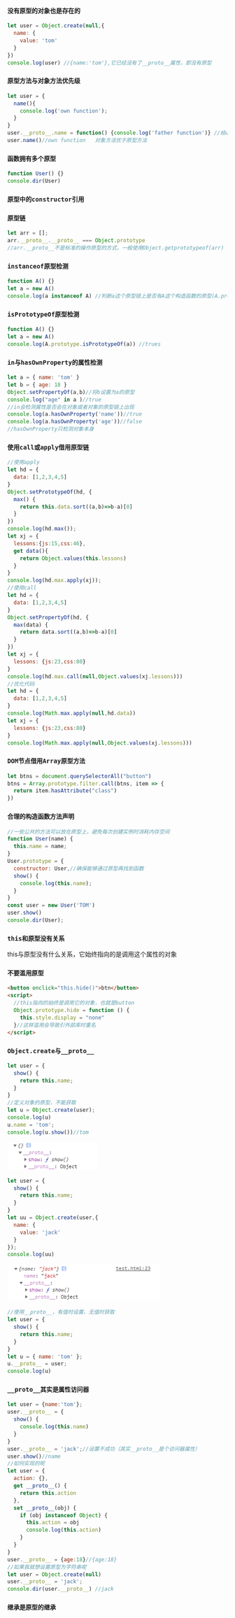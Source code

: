 ### `没有原型的对象也是存在的`
```js
let user = Object.create(null,{
  name: {
    value: 'tom'
  }
})
console.log(user) //{name:'tom'},它已经没有了__proto__属性，即没有原型
```
### `原型方法与对象方法优先级`
```jsx
let user = {
  name(){
    console.log('own function');
  }
}
user.__proto__.name = function() {console.log('father function')} //给user的父级添加一个方法
user.name()//own function   对象方法优于原型方法
```
### `函数拥有多个原型`
```jsx
function User() {}
console.dir(User)
```

### `原型中的constructor引用`

### `原型链`
```js
let arr = [];
arr.__proto__.__proto__ === Object.prototype
//arr.__proto__不是标准的操作原型的方式，一般使用Object.getprototypeof(arr)
```

### `instanceof原型检测`
```js
function A() {}
let a = new A()
console.log(a instanceof A) //判断a这个原型链上是否有A这个构造函数的原型(A.prototype)
```

### `isPrototypeOf原型检测`
```js
function A() {}
let a = new A()
console.log(A.prototype.isPrototypeOf(a)) //trues
```

### `in与hasOwnProperty的属性检测`
```js
let a = { name: 'tom' }
let b = { age: 18 }
Object.setPropertyOf(a,b)//将b设置为a的原型
console.log("age" in a )//true
//in会检测属性是否会在对象或者对象的原型链上出现
console.log(a.hasOwnProperty('name'))//true
console.log(a.hasOwnProperty('age'))//false
//hasOwnProperty只检测对象本身
```

### `使用call或apply借用原型链`
```js
//使用apply
let hd = {
  data: [1,2,3,4,5]
}
Object.setPrototypeOf(hd, {
  max() {
    return this.data.sort((a,b)=>b-a)[0]
  }
})
console.log(hd.max());
let xj = {
  lessons:{js:15,css:46},
  get data(){
    return Object.values(this.lessons)
  }
}
console.log(hd.max.apply(xj));
//使用call
let hd = {
  data: [1,2,3,4,5]
}
Object.setPropertyOf(hd, {
  max(data) {
    return data.sort((a,b)=>b-a)[0]
  }
})
let xj = {
  lessons: {js:23,css:80}
}
console.log(hd.max.call(null,Object.values(xj.lessons)))
//优化代码
let hd = {
  data: [1,2,3,4,5]
}
console.log(Math.max.apply(null,hd.data))
let xj = {
  lessons: {js:23,css:80}
}
console.log(Math.max.apply(null,Object.values(xj.lessons)))
```

### `DOM节点借用Array原型方法`
```js
let btns = document.querySelectorAll("button")
btns = Array.prototype.filter.call(btns, item => {
  return item.hasAttribute("class")
})
```

### `合理的构造函数方法声明`
```js
//一些公共的方法可以放在原型上，避免每次创建实例时消耗内存空间
function User(name) {
  this.name = name;
}
User.prototype = {
  constructor: User,//确保能够通过原型再找到函数
  show() {
    console.log(this.name);
  }
}
const user = new User('TOM')
user.show()
console.dir(User);
```

### `this和原型没有关系`
this与原型没有什么关系，它始终指向的是调用这个属性的对象

### `不要滥用原型`
```html
<button onclick="this.hide()">btn</button>
<script>
  //this指向的始终是调用它的对象，也就是button
  Object.prototype.hide = function () {
    this.style.display = "none"
  }//这样滥用会导致引外部库时重名
</script>
```

### `Object.create与__proto__`
```js
let user = {
  show() {
    return this.name;
  }
}
//定义对象的原型，不能获取
let u = Object.create(user);
console.log(u)
u.name = 'tom';
console.log(u.show())//tom
```
![u的打印结果](./assets/Object.create.png)
```js
let user = {
  show() {
    return this.name;
  }
}
let uu = Object.create(user,{
  name: {
    value: 'jack'
  }
});
console.log(uu)
```
![uu的打印结果](./assets/Object.create2.png)
```js
//使用__proto__，有值时设置，无值时获取
let user = {
  show() {
    return this.name;
  }
}
let u = { name: 'tom' };
u.__proto__ = user;
console.log(u)
```

### `__proto__其实是属性访问器`
```js
let user = {name:'tom'};
user.__proto__ = {
  show() {
    console.log(this.name)
  }
}
user.__proto__ = 'jack';//设置不成功（其实__proto__是个访问器属性）
user.show()//name
//如何实现的呢
let user = {
  action: {},
  get __proto__() {
    return this.action
  },
  set __proto__(obj) {
    if (obj instanceof Object) { 
      this.action = obj
      console.log(this.action)
    }
  }
}
user.__proto__ = {age:18}//{age:18}
//如果我就想设置原型为字符串呢
let user = Object.create(null)
user.__proto__ = 'jack';
console.dir(user.__proto__) //jack
```

### `继承是原型的继承`